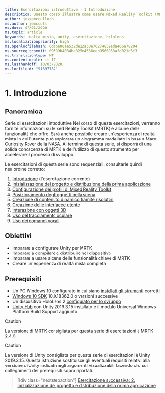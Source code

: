 ```yaml
---
title: Esercitazioni introduttive - 1 Introduzione
description: Questo corso illustra come usare Mixed Reality Toolkit (MRTK) per creare un'applicazione di realtà mista da zero.
author: jessemcculloch
ms.author: jemccull
ms.date: 07/01/2020
ms.topic: article
keywords: realtà mista, unity, esercitazione, hololens
ms.localizationpriority: high
ms.openlocfilehash: 6d6be08aa532de22a30e70274859eda466a78204
ms.sourcegitcommit: 09599b4034be825e4536eeb9566968afd021d5f3
ms.translationtype: HT
ms.contentlocale: it-IT
ms.lasthandoff: 10/03/2020
ms.locfileid: "91697762"
---
```

# <a name="1-introduction"></a>1. Introduzione

## <a name="overview"></a>Panoramica

Serie di esercitazioni introduttive Nel corso di queste esercitazioni, verranno fornite informazioni su Mixed Reality Toolkit (MRTK) e alcune delle funzionalità che offre. Sarà anche possibile creare un'esperienza di realtà mista in cui l'utente può esplorare un ologramma modellato in base a Mars Curiosity Rover della NASA. Al termine di questa serie, si disporrà di una solida conoscenza di MRTK e dell'utilizzo di questo strumento per accelerare il processo di sviluppo.

Le esercitazioni di questa serie sono sequenziali, consultarle quindi nell'ordine corretto:

1. [Introduzione](mr-learning-base-01.md) (l'esercitazione corrente)
2. [Inizializzazione del progetto e distribuzione della prima applicazione](mr-learning-base-02.md)
3. [Configurazione dei profili di Mixed Reality Toolkit](mr-learning-base-03.md)
4. [Posizionamento degli oggetti nella scena](mr-learning-base-04.md)
5. [Creazione di contenuto dinamico tramite risolutori](mr-learning-base-05.md)
6. [Creazione delle interfacce utente](mr-learning-base-06.md)
7. [Interazione con oggetti 3D](mr-learning-base-07.md)
8. [Uso del tracciamento oculare](mr-learning-base-08.md)
9. [Uso dei comandi vocali](mr-learning-base-09.md)

## <a name="objectives"></a>Obiettivi

* Imparare a configurare Unity per MRTK
* Imparare a compilare e distribuire nel dispositivo
* Imparare a usare alcune delle funzionalità chiave di MRTK
* Creare un'esperienza di realtà mista completa

## <a name="prerequisites"></a>Prerequisiti

* Un PC Windows 10 configurato in cui siano [installati gli strumenti](../../install-the-tools.md) corretti
* [Windows 10 SDK](https://developer.microsoft.com/windows/downloads/windows-10-sdk/) 10.0.18362.0 o versioni successive
* Un dispositivo HoloLens 2 [configurato per lo sviluppo](../../platform-capabilities-and-apis/using-visual-studio.md#enabling-developer-mode)
* <a href="https://docs.unity3d.com/Manual/GettingStartedInstallingHub.html" target="_blank">Unity Hub</a> con Unity 2019.3.15 installato e il modulo Universal Windows Platform Build Support aggiunto

> [!CAUTION]
> La versione di MRTK consigliata per questa serie di esercitazioni è MRTK 2.4.0.

> [!CAUTION]
> La versione di Unity consigliata per questa serie di esercitazioni è Unity 2019.3.15. Questa istruzione sostituisce gli eventuali requisiti relativi alla versione di Unity indicati negli argomenti visualizzabili facendo clic sui collegamenti dei prerequisiti sopra riportati.

> [!div class="nextstepaction"]
> [Esercitazione successiva: 2. Inizializzazione del progetto e distribuzione della prima applicazione](mr-learning-base-02.md)

